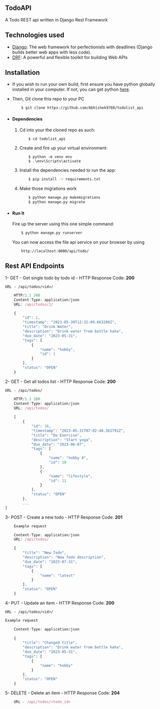 
## TodoAPI

A Todo REST api written in Django Rest Framework

## Technologies used
* [Django](https://www.djangoproject.com/): The web framework for perfectionists with deadlines (Django builds better web apps with less code).
* [DRF](www.django-rest-framework.org/): A powerful and flexible toolkit for building Web APIs


## Installation
* If you wish to run your own build, first ensure you have python globally installed in your computer. If not, you can get python [here](https://www.python.org").
* Then, Git clone this repo to your PC
    ```bash
        $ git clone https://github.com/Abhishek9760/todolist_api
    ```

* #### Dependencies
    1. Cd into your the cloned repo as such:
        ```bash
            $ cd todolist_api
        ```
    2. Create and fire up your virtual environment:
        ```windows
            $ python -m venv env
            $ .\env\Scripts\activate
        ```
    3. Install the dependencies needed to run the app:
        ```bash
            $ pip install -r requirements.txt
        ```
    4. Make those migrations work
        ```bash
            $ python manage.py makemigrations
            $ python manage.py migrate
        ```

* #### Run It
    Fire up the server using this one simple command:
    ```bash
        $ python manage.py runserver
    ```
    You can now access the file api service on your browser by using
    ```
        http://localhost:8000/api/todo/
    ```


## Rest API Endpoints

1- GET - Get single todo by todo id - HTTP Response Code: **200**

`URL - /api/todos/<id>/`
```javascript
    HTTP/1.1 200
    Content-Type: application/json
    URL: /api/todos/1/

    {
        "id": 1,
        "timestamp": "2023-05-30T12:32:09.663208Z",
        "title": "Drink Water",
        "description": "Drink water from bottle haha",
        "due_date": "2023-05-31",
        "tags": [
            {
                "name": "hobby",
                "id": 1
            }
        ],
        "status": "OPEN"
    }
```
2- GET - Get all todos list - HTTP Response Code: **200**

`URL - /api/todos/`
```javascript
    HTTP/1.1 200
    Content-Type: application/json
    URL: /api/todos/
    
    [
        {
            "id": 16,
            "timestamp": "2023-05-31T07:02:48.361791Z",
            "title": "Do Exercise",
            "description": "Start yoga",
            "due_date": "2023-06-07",
            "tags": [
                {
                    "name": "hobby 4",
                    "id": 10
                },
                {
                    "name": "lifestyle",
                    "id": 11
                }
            ],
            "status": "OPEN"
        },
        ...
]
```

3- POST - Create a new todo - HTTP Response Code: **201**
```javascript
    Example request

    Content-Type: application/json
    URL: /api/todos/

    {
        "title": "New Todo",
        "description": "New Todo description",
        "due_date": "2023-07-31",
        "tags": [
            {
                "name": "latest"
            }
        ],
        "status": "OPEN"
    }

```
4- PUT - Update an item - HTTP Response Code: **200** 

`URL - /api/todos/<id>/`
```javascript
Example request

    Content-Type: application/json
 
    {
        "title": "Changed title",
        "description": "Drink water from bottle haha",
        "due_date": "2023-05-31",
        "tags": [
            {
                "name": "hobby"
            }
        ],
        "status": "OPEN"
    }
```

5- DELETE - Delete an item - HTTP Response Code: **204**
```javascript
    URL - /api/todos/<todo_id> 
```

